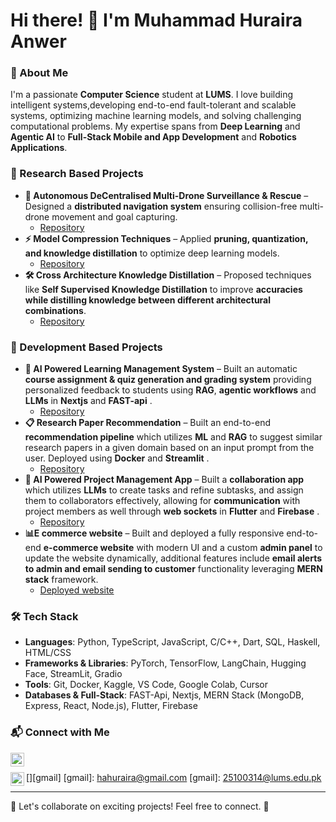 # Hi there! 👋 I'm Muhammad Huraira Anwer

### 🚀 About Me
I'm a passionate **Computer Science** student at **LUMS**. I love building intelligent systems,developing end-to-end fault-tolerant and scalable systems, optimizing machine learning models, and solving challenging computational problems. My expertise spans from **Deep Learning** and **Agentic AI** to **Full-Stack Mobile and App Development** and **Robotics Applications**.

### 🔬 Research Based Projects
- **🤖 Autonomous DeCentralised Multi-Drone Surveillance & Rescue** – Designed a **distributed navigation system** ensuring collision-free multi-drone movement and goal capturing.
    - [Repository](to-be-added) <b><i></b></i>
- **⚡ Model Compression Techniques** – Applied **pruning, quantization, and knowledge distillation** to optimize deep learning models.
    - [Repository](https://github.com/Huraira-7/Advanced-Machine-Learning/tree/main/ATML_PA3/atml_pa3_25100314) <b><i></b></i>
- **🛠️ Cross Architecture Knowledge Distillation** – Proposed techniques like **Self Supervised Knowledge Distillation** to improve **accuracies while distilling knowledge between different architectural combinations**.
    - [Repository](https://github.com/Huraira-7/Cross-Architecture-Knowledge-Distillation) <b><i></b></i>

### 🔬 Development Based Projects
- **🧠 AI Powered Learning Management System** – Built an automatic **course assignment & quiz generation and grading system** providing personalized feedback to students using **RAG**, **agentic workflows** and **LLMs** in **Nextjs** and **FAST-api** .
    - [Repository](to-be-added) <b><i></b></i>
- **📋 Research Paper Recommendation** – Built an end-to-end **recommendation pipeline** which utilizes **ML** and **RAG** to suggest similar research papers in a given domain based on an input prompt from the user. Deployed using  **Docker** and **Streamlit** .
    - [Repository](to-be-added) <b><i></b></i>
- **🧠 AI Powered Project Management App** – Built a **collaboration app** which utilizes **LLMs** to create tasks and refine subtasks, and assign them to collaborators effectively, allowing for **communication** with project members as well through **web sockets** in **Flutter** and **Firebase** .
    - [Repository](https://github.com/Huraira-7/Idea-Enhancer) <b><i></b></i>
- **📊E commerce website** – Built and deployed a fully responsive end-to-end **e-commerce website** with modern UI and a custom **admin panel** to update the website dynamically, additional features include **email alerts to admin and email sending to customer** functionality leveraging **MERN stack**  framework.
    - [Deployed website](https://www.blingboutique.site/) <b><i></b></i>


<!-- ### 🎓 Teaching Experience
- **Teaching Assistant** for CS courses (**Junior Design Studio: Robotics**), mentoring students in **VM, ROS, Python, Robotics Applications with RoboMaster**-->

### 🛠️ Tech Stack
- **Languages**: Python, TypeScript, JavaScript, C/C++, Dart, SQL, Haskell, HTML/CSS
- **Frameworks & Libraries**: PyTorch, TensorFlow, LangChain, Hugging Face, StreamLit, Gradio
- **Tools**: Git, Docker, Kaggle, VS Code, Google Colab, Cursor
- **Databases & Full-Stack**:  FAST-Api, Nextjs, MERN Stack (MongoDB, Express, React, Node.js), Flutter, Firebase

### 📬 Connect with Me
[<img align="left" alt="JoshMadakor | LinkedIn" width="22px" src="https://cdn.jsdelivr.net/npm/simple-icons@v3/icons/linkedin.svg" />][linkedin]

[linkedin]: http://linkedin.com/in/huraira-anwer-6b1238122

<br>  

[<img align="left" alt="JoshMadakor | Gmail" width="22px" src="https://cdn.jsdelivr.net/npm/simple-icons@v3/icons/gmail.svg" />][gmail]
[gmail]: hahuraira@gmail.com
[gmail]: 25100314@lums.edu.pk

<!-- 📌 **GitHub**: [@Huraira-7](https://github.com/Huraira-7) -->
<!-- 📌 **Email**: [hahuraira@gmail.com](mailto:hahuraira@gmail.com)   -->
<!-- 📌 **LinkedIn**: [Huraira Anwer](http://linkedin.com/in/huraira-anwer-6b1238122)   -->

---
🚀 Let's collaborate on exciting projects! Feel free to connect. 🤝
